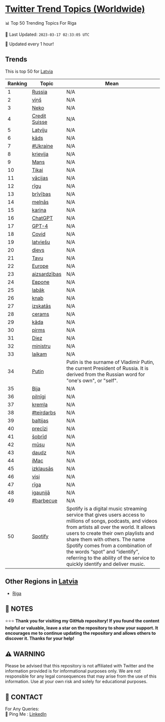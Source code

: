 [Twitter Trend Topics (Worldwide)](https://github.com/ErcinDedeoglu/Twitter-Trend-Topics)
==========


📊 Top 50 Trending Topics For Riga

📆 Last Updated: `2023-03-17 02:33:05 UTC`

🔧 Updated every 1 hour!


## Trends

This is top 50 for [Latvia](</Latvia>)

| Ranking | Topic | Mean |
| ------- | ------------ | ------------ |
| 1 | [Russia](http://twitter.com/search?q=Russia) | N/A |
| 2 | [viņš](http://twitter.com/search?q=vi%c5%86%c5%a1) | N/A |
| 3 | [Neko](http://twitter.com/search?q=Neko) | N/A |
| 4 | [Credit Suisse](http://twitter.com/search?q=Credit+Suisse) | N/A |
| 5 | [Latviju](http://twitter.com/search?q=Latviju) | N/A |
| 6 | [kāds](http://twitter.com/search?q=k%c4%81ds) | N/A |
| 7 | [#Ukraine](http://twitter.com/search?q=%23Ukraine) | N/A |
| 8 | [krievija](http://twitter.com/search?q=krievija) | N/A |
| 9 | [Mans](http://twitter.com/search?q=Mans) | N/A |
| 10 | [Tikai](http://twitter.com/search?q=Tikai) | N/A |
| 11 | [vācijas](http://twitter.com/search?q=v%c4%81cijas) | N/A |
| 12 | [rīgu](http://twitter.com/search?q=r%c4%abgu) | N/A |
| 13 | [brīvības](http://twitter.com/search?q=br%c4%abv%c4%abbas) | N/A |
| 14 | [melnās](http://twitter.com/search?q=meln%c4%81s) | N/A |
| 15 | [kariņa](http://twitter.com/search?q=kari%c5%86a) | N/A |
| 16 | [ChatGPT](http://twitter.com/search?q=ChatGPT) | N/A |
| 17 | [GPT-4](http://twitter.com/search?q=GPT-4) | N/A |
| 18 | [Covid](http://twitter.com/search?q=Covid) | N/A |
| 19 | [latviešu](http://twitter.com/search?q=latvie%c5%a1u) | N/A |
| 20 | [dievs](http://twitter.com/search?q=dievs) | N/A |
| 21 | [Tavu](http://twitter.com/search?q=Tavu) | N/A |
| 22 | [Europe](http://twitter.com/search?q=Europe) | N/A |
| 23 | [aizsardzības](http://twitter.com/search?q=aizsardz%c4%abbas) | N/A |
| 24 | [Европе](http://twitter.com/search?q=%d0%95%d0%b2%d1%80%d0%be%d0%bf%d0%b5) | N/A |
| 25 | [labāk](http://twitter.com/search?q=lab%c4%81k) | N/A |
| 26 | [knab](http://twitter.com/search?q=knab) | N/A |
| 27 | [izskatās](http://twitter.com/search?q=izskat%c4%81s) | N/A |
| 28 | [cerams](http://twitter.com/search?q=cerams) | N/A |
| 29 | [kāda](http://twitter.com/search?q=k%c4%81da) | N/A |
| 30 | [pirms](http://twitter.com/search?q=pirms) | N/A |
| 31 | [Diez](http://twitter.com/search?q=Diez) | N/A |
| 32 | [ministru](http://twitter.com/search?q=ministru) | N/A |
| 33 | [laikam](http://twitter.com/search?q=laikam) | N/A |
| 34 | [Putin](http://twitter.com/search?q=Putin) | Putin is the surname of Vladimir Putin, the current President of Russia. It is derived from the Russian word for "one's own", or "self". |
| 35 | [Bija](http://twitter.com/search?q=Bija) | N/A |
| 36 | [pilnīgi](http://twitter.com/search?q=piln%c4%abgi) | N/A |
| 37 | [kremļa](http://twitter.com/search?q=krem%c4%bca) | N/A |
| 38 | [#teirdarbs](http://twitter.com/search?q=%23teirdarbs) | N/A |
| 39 | [baltijas](http://twitter.com/search?q=baltijas) | N/A |
| 40 | [precīzi](http://twitter.com/search?q=prec%c4%abzi) | N/A |
| 41 | [šobrīd](http://twitter.com/search?q=%c5%a1obr%c4%abd) | N/A |
| 42 | [mūsu](http://twitter.com/search?q=m%c5%absu) | N/A |
| 43 | [daudz](http://twitter.com/search?q=daudz) | N/A |
| 44 | [iMac](http://twitter.com/search?q=iMac) | N/A |
| 45 | [izklausās](http://twitter.com/search?q=izklaus%c4%81s) | N/A |
| 46 | [visi](http://twitter.com/search?q=visi) | N/A |
| 47 | [rīga](http://twitter.com/search?q=r%c4%abga) | N/A |
| 48 | [igaunijā](http://twitter.com/search?q=igaunij%c4%81) | N/A |
| 49 | [#barbecue](http://twitter.com/search?q=%23barbecue) | N/A |
| 50 | [Spotify](http://twitter.com/search?q=Spotify) | Spotify is a digital music streaming service that gives users access to millions of songs, podcasts, and videos from artists all over the world. It allows users to create their own playlists and share them with others. The name Spotify comes from a combination of the words “spot” and “identify”, referring to the ability of the service to quickly identify and deliver music. |



## Other Regions in [Latvia](</Latvia>)

* [Riga](</Latvia/Riga.md>)



## 📝 NOTES

⭐⭐⭐ **Thank you for visiting my GitHub repository! If you found the content helpful or valuable, leave a star on the repository to show your support. It encourages me to continue updating the repository and allows others to discover it. Thanks for your help!**


## ⚠️ WARNING

Please be advised that this repository is not affiliated with Twitter and the information provided is for informational purposes only. We are not responsible for any legal consequences that may arise from the use of this information. Use at your own risk and solely for educational purposes.


## 📨 CONTACT

 For Any Queries:  
            🏓 Ping Me : [LinkedIn](https://www.linkedin.com/in/ercindedeoglu/)

